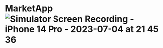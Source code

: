 # MarketApp![Simulator Screen Recording - iPhone 14 Pro - 2023-07-04 at 21 45 36](https://github.com/cosmograve/MarketApp/assets/68560245/d0ae6c13-7e47-4484-bbbc-ca864982b9d5)
